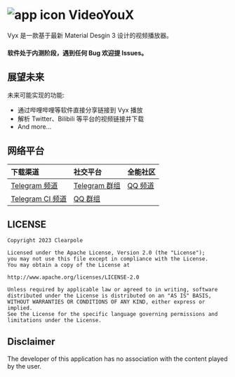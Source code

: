 # ![app icon](https://img-blog.csdnimg.cn/651abd8e43fb44a49c1182c301272306.png) VideoYouX
Vyx 是一款基于最新 Material Desgin 3 设计的视频播放器。


#### 软件处于内测阶段，遇到任何 Bug 欢迎提 Issues。


## 展望未来

未来可能实现的功能:
* 通过哔哩哔哩等软件直接分享链接到 Vyx 播放
* 解析 Twitter、Bilibili 等平台的视频链接并下载
* And more...

## 网络平台

| 下载渠道 | 社交平台 | 全能社区 |
| :---- | :---- | :---- |
| [Telegram 频道](https://t.me/VyxNotice) |[Telegram 群组](https://t.me/VyxChatting)|[QQ 频道](https://pd.qq.com/s/7w9nfu9d) |
| [Telegram CI 频道](https://t.me/VyxCiBuild) |[QQ 群组](http://qm.qq.com/cgi-bin/qm/qr?k=kuEgTkhx0YOeQVfCHpVCJvJRiZ2zvxlr)|

## LICENSE
    Copyright 2023 Clearpole

    Licensed under the Apache License, Version 2.0 (the "License");
    you may not use this file except in compliance with the License.
    You may obtain a copy of the License at

    http://www.apache.org/licenses/LICENSE-2.0

    Unless required by applicable law or agreed to in writing, software
    distributed under the License is distributed on an "AS IS" BASIS,
    WITHOUT WARRANTIES OR CONDITIONS OF ANY KIND, either express or implied.
    See the License for the specific language governing permissions and
    limitations under the License.

## Disclaimer
The developer of this application has no association with the content played by the user.
